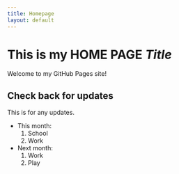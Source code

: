 ```yaml
---
title: Homepage
layout: default
---
```

# This is my HOME PAGE _Title_

Welcome to my GitHub Pages site!

## Check back for updates

This is for any updates.

- This month:
  1. School
  1. Work
- Next month:
  1. Work
  1. Play
